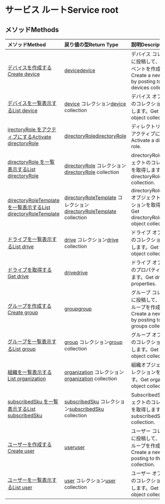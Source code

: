 # <a name="service-root"></a><span data-ttu-id="0fe97-101">サービス ルート</span><span class="sxs-lookup"><span data-stu-id="0fe97-101">Service root</span></span>


## <a name="methods"></a><span data-ttu-id="0fe97-102">メソッド</span><span class="sxs-lookup"><span data-stu-id="0fe97-102">Methods</span></span>



| <span data-ttu-id="0fe97-103">メソッド</span><span class="sxs-lookup"><span data-stu-id="0fe97-103">Method</span></span>           | <span data-ttu-id="0fe97-104">戻り値の型</span><span class="sxs-lookup"><span data-stu-id="0fe97-104">Return Type</span></span>    |<span data-ttu-id="0fe97-105">説明</span><span class="sxs-lookup"><span data-stu-id="0fe97-105">Description</span></span>|
|:---------------|:--------|:----------|
|[<span data-ttu-id="0fe97-106">デバイスを作成する</span><span class="sxs-lookup"><span data-stu-id="0fe97-106">Create device</span></span>](../api/device_post_devices.md) |[<span data-ttu-id="0fe97-107">device</span><span class="sxs-lookup"><span data-stu-id="0fe97-107">device</span></span>](device.md)| <span data-ttu-id="0fe97-108">デバイス コレクションに投稿して、新しいイベントを作成します。</span><span class="sxs-lookup"><span data-stu-id="0fe97-108">Create a new device by posting to the devices collection.</span></span>|
|[<span data-ttu-id="0fe97-109">デバイスを一覧表示する</span><span class="sxs-lookup"><span data-stu-id="0fe97-109">List device</span></span>](../api/device_list.md) | <span data-ttu-id="0fe97-110">[device](device.md) コレクション</span><span class="sxs-lookup"><span data-stu-id="0fe97-110">[device](device.md) collection</span></span> |<span data-ttu-id="0fe97-111">デバイス オブジェクトのコレクションを取得します。</span><span class="sxs-lookup"><span data-stu-id="0fe97-111">Get device object collection.</span></span> |
|[<span data-ttu-id="0fe97-112"> irectoryRole をアクティブにする</span><span class="sxs-lookup"><span data-stu-id="0fe97-112">Activate directoryRole</span></span>](../api/directoryrole_post_directoryroles.md) | [<span data-ttu-id="0fe97-113">directoryRole</span><span class="sxs-lookup"><span data-stu-id="0fe97-113">directoryRole</span></span>](directoryrole.md) |<span data-ttu-id="0fe97-114">ディレクトリ ロールをアクティブにします。</span><span class="sxs-lookup"><span data-stu-id="0fe97-114">Activate a directory role.</span></span> |
|[<span data-ttu-id="0fe97-115">directoryRole を一覧表示する</span><span class="sxs-lookup"><span data-stu-id="0fe97-115">List directoryRole</span></span>](../api/directoryrole_list.md) | <span data-ttu-id="0fe97-116">[directoryRole](directoryrole.md) コレクション</span><span class="sxs-lookup"><span data-stu-id="0fe97-116">[directoryRole](directoryrole.md) collection</span></span> |<span data-ttu-id="0fe97-117">directoryRole オブジェクトのコレクションを取得します。</span><span class="sxs-lookup"><span data-stu-id="0fe97-117">Get directoryRole object collection.</span></span> |
|[<span data-ttu-id="0fe97-118">directoryRoleTemplate を一覧表示する</span><span class="sxs-lookup"><span data-stu-id="0fe97-118">List directoryRoleTemplate</span></span>](../api/directoryroletemplate_list.md) | <span data-ttu-id="0fe97-119">[directoryRoleTemplate](directoryroletemplate.md) コレクション</span><span class="sxs-lookup"><span data-stu-id="0fe97-119">[directoryRoleTemplate](directoryroletemplate.md) collection</span></span> |<span data-ttu-id="0fe97-120">directoryRoleTemplate オブジェクトのコレクションを取得します。</span><span class="sxs-lookup"><span data-stu-id="0fe97-120">Get directoryRoleTemplate object collection.</span></span> |
|[<span data-ttu-id="0fe97-121">ドライブを一覧表示する</span><span class="sxs-lookup"><span data-stu-id="0fe97-121">List drive</span></span>](../api/drive_list.md) | <span data-ttu-id="0fe97-122">[drive](drive.md) コレクション</span><span class="sxs-lookup"><span data-stu-id="0fe97-122">[drive](drive.md) collection</span></span> |<span data-ttu-id="0fe97-123">ドライブ オブジェクトのコレクションを取得します。</span><span class="sxs-lookup"><span data-stu-id="0fe97-123">Get drive object collection.</span></span> |
|[<span data-ttu-id="0fe97-124">ドライブを取得する</span><span class="sxs-lookup"><span data-stu-id="0fe97-124">Get drive</span></span>](../api/drive_get.md) | [<span data-ttu-id="0fe97-125">drive</span><span class="sxs-lookup"><span data-stu-id="0fe97-125">drive</span></span>](drive.md)  |<span data-ttu-id="0fe97-126">ドライブ オブジェクトのプロパティを取得します。</span><span class="sxs-lookup"><span data-stu-id="0fe97-126">Get drive object properties.</span></span> |
|[<span data-ttu-id="0fe97-127">グループを作成する</span><span class="sxs-lookup"><span data-stu-id="0fe97-127">Create group</span></span>](../api/group_post_groups.md) |[<span data-ttu-id="0fe97-128">group</span><span class="sxs-lookup"><span data-stu-id="0fe97-128">group</span></span>](group.md)| <span data-ttu-id="0fe97-129">グループ コレクションに投稿して、新しいグループを作成します。</span><span class="sxs-lookup"><span data-stu-id="0fe97-129">Create a new group by posting to the groups collection.</span></span>|
|[<span data-ttu-id="0fe97-130">グループを一覧表示する</span><span class="sxs-lookup"><span data-stu-id="0fe97-130">List group</span></span>](../api/group_list.md) | <span data-ttu-id="0fe97-131">[group](group.md) コレクション</span><span class="sxs-lookup"><span data-stu-id="0fe97-131">[group](group.md) collection</span></span> |<span data-ttu-id="0fe97-132">グループ オブジェクトのコレクションを取得します。</span><span class="sxs-lookup"><span data-stu-id="0fe97-132">Get group object collection.</span></span> |
|[<span data-ttu-id="0fe97-133">組織を一覧表示する</span><span class="sxs-lookup"><span data-stu-id="0fe97-133">List organization</span></span>](../api/organization_get.md) | <span data-ttu-id="0fe97-134">[organization](organization.md) コレクション</span><span class="sxs-lookup"><span data-stu-id="0fe97-134">[organization](organization.md) collection</span></span> |<span data-ttu-id="0fe97-135">組織オブジェクトのコレクションを取得します。</span><span class="sxs-lookup"><span data-stu-id="0fe97-135">Get organization object collection.</span></span> |
|[<span data-ttu-id="0fe97-136">subscribedSku を一覧表示する</span><span class="sxs-lookup"><span data-stu-id="0fe97-136">List subscribedSku</span></span>](../api/subscribedsku_list.md) | <span data-ttu-id="0fe97-137">[subscribedSku](subscribedsku.md) コレクション</span><span class="sxs-lookup"><span data-stu-id="0fe97-137">[subscribedSku](subscribedsku.md) collection</span></span> |<span data-ttu-id="0fe97-138">SubscribedSku オブジェクトのコレクションを取得します。</span><span class="sxs-lookup"><span data-stu-id="0fe97-138">Get subscribedSku object collection.</span></span> |
|[<span data-ttu-id="0fe97-139">ユーザーを作成する</span><span class="sxs-lookup"><span data-stu-id="0fe97-139">Create user</span></span>](../api/user_post_users.md) |[<span data-ttu-id="0fe97-140">user</span><span class="sxs-lookup"><span data-stu-id="0fe97-140">user</span></span>](user.md)| <span data-ttu-id="0fe97-141">ユーザー コレクションに投稿して、新しいグループを作成します。</span><span class="sxs-lookup"><span data-stu-id="0fe97-141">Create a new user by posting to the users collection.</span></span>|
|[<span data-ttu-id="0fe97-142">ユーザーを一覧表示する</span><span class="sxs-lookup"><span data-stu-id="0fe97-142">List user</span></span>](../api/user_list.md) | <span data-ttu-id="0fe97-143">[user](user.md) コレクション</span><span class="sxs-lookup"><span data-stu-id="0fe97-143">[user](user.md) collection</span></span> |<span data-ttu-id="0fe97-144">ユーザー オブジェクトのコレクションを取得します。</span><span class="sxs-lookup"><span data-stu-id="0fe97-144">Get user object collection.</span></span> |

<!-- uuid: 8fcb5dbc-d5aa-4681-8e31-b001d5168d79
2015-10-25 14:57:30 UTC -->
<!-- {
  "type": "#page.annotation",
  "description": "Service root",
  "keywords": "",
  "section": "documentation",
  "tocPath": ""
}-->
